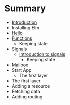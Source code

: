 # Summary

* [Introduction](README.md)
* Installing Elm
* [Hello](hello.md)
* [Functions](chapter1.md)
   * Keeping state
* [Signals](signals.md)
   * [Introduction to signals](signals/introduction.md)
       * Keeping state
* Mailbox
* Start App
   * The first layer
* The first layer
* Adding a resource
* Fetching data
* Adding routing

